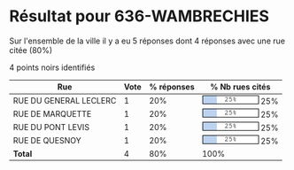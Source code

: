 # Résultat pour 636-WAMBRECHIES

Sur l'ensemble de la ville il y a eu 5 réponses dont 4 réponses avec une rue citée (80%)

4 points noirs identifiés

| Rue | Vote | % réponses | % Nb rues cités|
|-----|------|------------|----------------|
| RUE DU GENERAL LECLERC | 1 | 20% | <img src="../../img/bar_25.gif" />&nbsp;25%|
| RUE DE MARQUETTE | 1 | 20% | <img src="../../img/bar_25.gif" />&nbsp;25%|
| RUE DU PONT LEVIS | 1 | 20% | <img src="../../img/bar_25.gif" />&nbsp;25%|
| RUE DE QUESNOY | 1 | 20% | <img src="../../img/bar_25.gif" />&nbsp;25%|
| **Total** | 4 | 80% | 100%|
